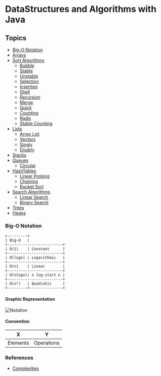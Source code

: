# DataStructures and Algorithms with Java

## Topics
- [Big-O Notation](#graphic-representation)
- [Arrays](src/Arrays/README.md)
- [Sort Algorithms](src/SortAlgorithms/README.md)
    - [Bubble](src/SortAlgorithms/README.md#bubble-sort)
    - [Stable](src/SortAlgorithms/README.md#unstable-sort-vs-stable-sort-theory)
    - [Unstable](src/SortAlgorithms/README.md#unstable-sort-vs-stable-sort-theory)
    - [Selection](src/SortAlgorithms/README.md#selection-sort)
    - [Insertion](src/SortAlgorithms/README.md#insertion-sort)
    - [Shell](src/SortAlgorithms/README.md#shell-sort)
    - [Recursion](src/SortAlgorithms/README.md#recursive)
    - [Merge](src/SortAlgorithms/README.md#merge-sort)
    - [Quick](src/SortAlgorithms/README.md#quick-sort)
    - [Counting](src/SortAlgorithms/README.md#counting-sort)
    - [Radix](src/SortAlgorithms/README.md#radix-sort)
    - [Stable Counting](src/SortAlgorithms/README.md#stable-counting-sort)
- [Lists](src/List/README.md)
    - [Array List](src/List/README.md#array-list)
    - [Vectors](src/List/README.md#vectors)
    - [Singly](src/List/README.md#singly-linked-lists)
    - [Doubly](src/List/README.md#doubly-linked-lists)
- [Stacks](src/Stacks/README.md)
- [Queues]()
    - [Circular]()
- [HashTables]()
    - [Linear Probing]()
    - [Chaining]()
    - [Bucket Sort]()
- [Search Algorithms]()
    -  [Linear Search]()
    -  [Binary Search]()
- [Trees]()
- [Heaps]()


### Big-O Notation
```text
+---------+
| Big-O   |
+-------------------------+
| O(1)    | Constant      |
+-------------------------+
| O(logn) | Logarithmic   |
+-------------------------+
| O(n)    | Linear        |
+-------------------------+
| O(nlogn)| n log-start n |
+-------------------------+
| O(n²)   | Quadratic     |
+---------+---------------+
```
#### Graphic Representation
![Notation](https://upload.wikimedia.org/wikipedia/commons/thumb/7/7e/Comparison_computational_complexity.svg/250px-Comparison_computational_complexity.svg.png "Graphic")
#### Convention
| X | Y |
|---|---|
| Elements  | Operations  |

### References

* [Complexities](https://www.bigocheatsheet.com/)